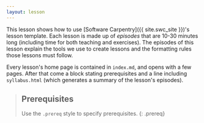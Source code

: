 ```yaml
---
layout: lesson
---
```

This lesson shows how to use
[Software Carpentry]({{ site.swc_site }})'s lesson template.
Each lesson is made up of *episodes* that are 10-30 minutes long
(including time for both teaching and exercises).
The episodes of this lesson explain the tools we use to create lessons
and the formatting rules those lessons must follow.

Every lesson's home page is contained in `index.md`,
and opens with a few pages.
After that come
a block stating prerequisites
and a line including `syllabus.html`
(which generates a summary of the lesson's episodes).

> ## Prerequisites
>
> Use the `.prereq` style to specify prerequisites.
{: .prereq}

